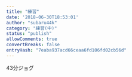 ```yaml
---
title: "練習"
date: '2018-06-30T18:53:01'
author: "subaru44k"
category: "練習(中)"
status: "publish"
allowComments: true
convertBreaks: false
entryHash: "7eaba937acd66ceaa6fd106fd02cb56d"
---
```

43分ジョグ

